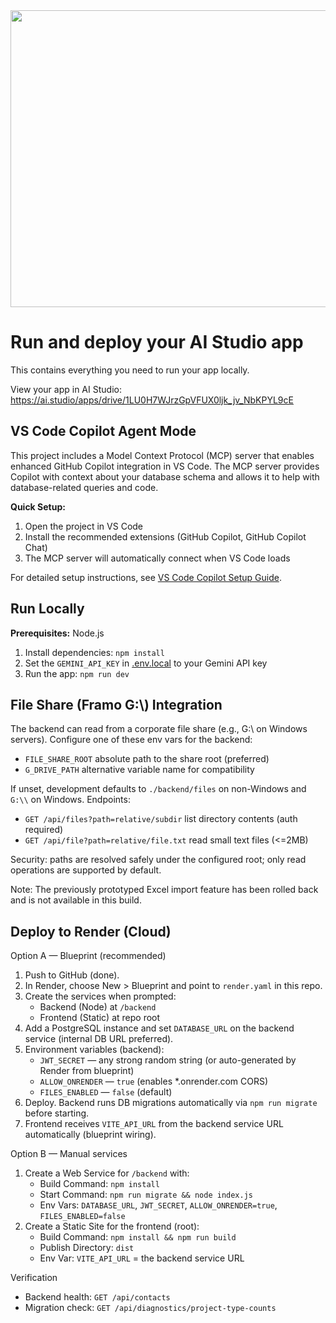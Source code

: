 <div align="center">
<img width="1200" height="475" alt="GHBanner" src="https://github.com/user-attachments/assets/0aa67016-6eaf-458a-adb2-6e31a0763ed6" />
</div>

# Run and deploy your AI Studio app

This contains everything you need to run your app locally.

View your app in AI Studio: https://ai.studio/apps/drive/1LU0H7WJrzGpVFUX0ljk_jv_NbKPYL9cE

## VS Code Copilot Agent Mode

This project includes a Model Context Protocol (MCP) server that enables enhanced GitHub Copilot integration in VS Code. The MCP server provides Copilot with context about your database schema and allows it to help with database-related queries and code.

**Quick Setup:**
1. Open the project in VS Code
2. Install the recommended extensions (GitHub Copilot, GitHub Copilot Chat)
3. The MCP server will automatically connect when VS Code loads

For detailed setup instructions, see [VS Code Copilot Setup Guide](docs/VS_CODE_COPILOT_SETUP.md).

## Run Locally

**Prerequisites:**  Node.js

1. Install dependencies:
   `npm install`
2. Set the `GEMINI_API_KEY` in [.env.local](.env.local) to your Gemini API key
3. Run the app:
   `npm run dev`

## File Share (Framo G:\\) Integration

The backend can read from a corporate file share (e.g., G:\\ on Windows servers). Configure one of these env vars for the backend:

- `FILE_SHARE_ROOT` absolute path to the share root (preferred)
- `G_DRIVE_PATH` alternative variable name for compatibility

If unset, development defaults to `./backend/files` on non-Windows and `G:\\` on Windows. Endpoints:

- `GET /api/files?path=relative/subdir` list directory contents (auth required)
- `GET /api/file?path=relative/file.txt` read small text files (<=2MB)

Security: paths are resolved safely under the configured root; only read operations are supported by default.

Note: The previously prototyped Excel import feature has been rolled back and is not available in this build.

## Deploy to Render (Cloud)

Option A — Blueprint (recommended)

1. Push to GitHub (done).
2. In Render, choose New > Blueprint and point to `render.yaml` in this repo.
3. Create the services when prompted:
   - Backend (Node) at `/backend`
   - Frontend (Static) at repo root
4. Add a PostgreSQL instance and set `DATABASE_URL` on the backend service (internal DB URL preferred). 
5. Environment variables (backend):
   - `JWT_SECRET` — any strong random string (or auto-generated by Render from blueprint)
   - `ALLOW_ONRENDER` — `true` (enables *.onrender.com CORS)
   - `FILES_ENABLED` — `false` (default)
6. Deploy. Backend runs DB migrations automatically via `npm run migrate` before starting.
7. Frontend receives `VITE_API_URL` from the backend service URL automatically (blueprint wiring).

Option B — Manual services

1. Create a Web Service for `/backend` with:
   - Build Command: `npm install`
   - Start Command: `npm run migrate && node index.js`
   - Env Vars: `DATABASE_URL`, `JWT_SECRET`, `ALLOW_ONRENDER=true`, `FILES_ENABLED=false`
2. Create a Static Site for the frontend (root):
   - Build Command: `npm install && npm run build`
   - Publish Directory: `dist`
   - Env Var: `VITE_API_URL` = the backend service URL

Verification

- Backend health: `GET /api/contacts`
- Migration check: `GET /api/diagnostics/project-type-counts`
